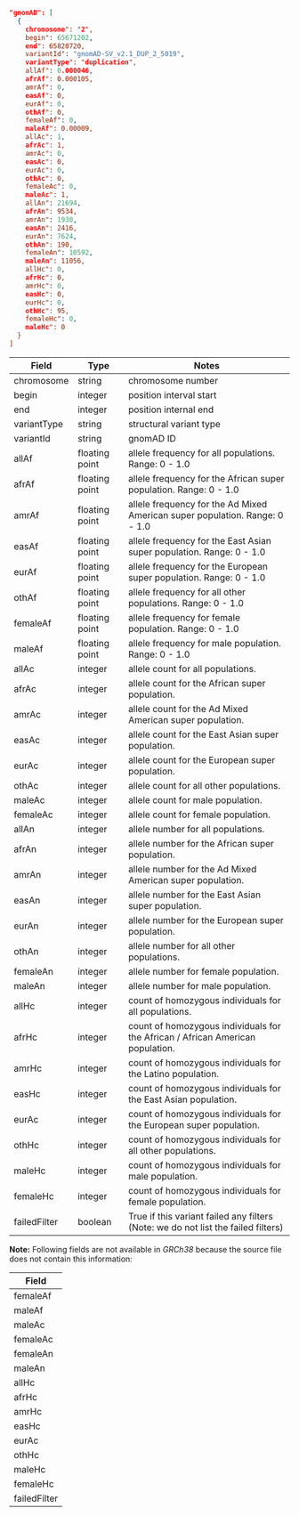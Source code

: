 ```json
"gnomAD": [
  {
    chromosome": "2",
    begin": 65671202,
    end": 65820720,
    variantId": "gnomAD-SV_v2.1_DUP_2_5019",
    variantType": "duplication",
    allAf": 0.000046,
    afrAf": 0.000105,
    amrAf": 0,
    easAf": 0,
    eurAf": 0,
    othAf": 0,
    femaleAf": 0,
    maleAf": 0.00009,
    allAc": 1,
    afrAc": 1,
    amrAc": 0,
    easAc": 0,
    eurAc": 0,
    othAc": 0,
    femaleAc": 0,
    maleAc": 1,
    allAn": 21694,
    afrAn": 9534,
    amrAn": 1930,
    easAn": 2416,
    eurAn": 7624,
    othAn": 190,
    femaleAn": 10592,
    maleAn": 11056,
    allHc": 0,
    afrHc": 0,
    amrHc": 0,
    easHc": 0,
    eurHc": 0,
    othHc": 95,
    femaleHc": 0,
    maleHc": 0
  }
]

```

| Field        | Type           | Notes                                                                             |
|--------------|----------------|-----------------------------------------------------------------------------------|
| chromosome   | string         | chromosome number                                                                 |
| begin        | integer        | position interval start                                                           |
| end          | integer        | position internal end                                                             |
| variantType  | string         | structural variant type                                                           |
| variantId    | string         | gnomAD ID                                                                         |
| allAf        | floating point | allele frequency for all populations. Range: 0 - 1.0                              |
| afrAf        | floating point | allele frequency for the African super population. Range: 0 - 1.0                 |
| amrAf        | floating point | allele frequency for the Ad Mixed American super population. Range: 0 - 1.0       |
| easAf        | floating point | allele frequency for the East Asian super population. Range: 0 - 1.0              |
| eurAf        | floating point | allele frequency for the European super population. Range: 0 - 1.0                |
| othAf        | floating point | allele frequency for all other populations. Range: 0 - 1.0                        |
| femaleAf     | floating point | allele frequency for female population. Range: 0 - 1.0                            |
| maleAf       | floating point | allele frequency for male population. Range: 0 - 1.0                              |
| allAc        | integer        | allele count for all populations.                                                 |
| afrAc        | integer        | allele count for the African super population.                                    |
| amrAc        | integer        | allele count for the Ad Mixed American super population.                          |
| easAc        | integer        | allele count for the East Asian super population.                                 |
| eurAc        | integer        | allele count for the European super population.                                   |
| othAc        | integer        | allele count for all other populations.                                           |
| maleAc       | integer        | allele count for male population.                                                 |
| femaleAc     | integer        | allele count for female population.                                               |
| allAn        | integer        | allele number for all populations.                                                |
| afrAn        | integer        | allele number for the African super population.                                   |
| amrAn        | integer        | allele number for the Ad Mixed American super population.                         |
| easAn        | integer        | allele number for the East Asian super population.                                |
| eurAn        | integer        | allele number for the European super population.                                  |
| othAn        | integer        | allele number for all other populations.                                          |
| femaleAn     | integer        | allele number for female population.                                              |
| maleAn       | integer        | allele number for male population.                                                |
| allHc        | integer        | count of homozygous individuals for all populations.                              |
| afrHc        | integer        | count of homozygous individuals for the African / African American population.    |
| amrHc        | integer        | count of homozygous individuals for the Latino population.                        |
| easHc        | integer        | count of homozygous individuals for the East Asian population.                    |
| eurAc        | integer        | count of homozygous individuals for the European super population.                |
| othHc        | integer        | count of homozygous individuals for all other populations.                        |
| maleHc       | integer        | count of homozygous individuals for male population.                              |
| femaleHc     | integer        | count of homozygous individuals for female population.                            |
| failedFilter | boolean        | True if this variant failed any filters (Note: we do not list the failed filters) |



**Note:** Following fields are not available in *GRCh38* because the source file does not contain this information:

| Field        |
|--------------|
| femaleAf     |
| maleAf       |
| maleAc       |
| femaleAc     |
| femaleAn     |
| maleAn       |
| allHc        |
| afrHc        |                   
| amrHc        |                                  
| easHc        |                                  
| eurAc        |                                  
| othHc        |                                 
| maleHc       |                              
| femaleHc     |                                
| failedFilter |                 
                 
                 
                 
                                